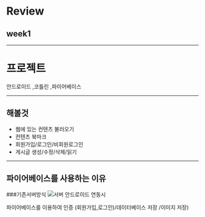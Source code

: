 # Review 
## week1 

-------------------------------------------------
# 프로젝트

안드로이드 ,코틀린 ,파이어베이스

------------------------------
## 해볼것
- 웹에 있는 컨텐츠 불러오기
- 컨텐츠 북마크
- 회원가입/로그인/비회원로그인
- 게시글 생성/수정/삭제/읽기

-----------------------------
## 파이어베이스를 사용하는 이유

###기존서버방식
![서버 안드로이드 연동시](https://user-images.githubusercontent.com/97229292/157240023-07f24c6a-e2ab-4821-a7c8-3af0ad8b1379.JPG)


파이어베이스를 이용하여
인증 (회원가입,로그인)/데이터베이스 저장 /이미지 저장)



